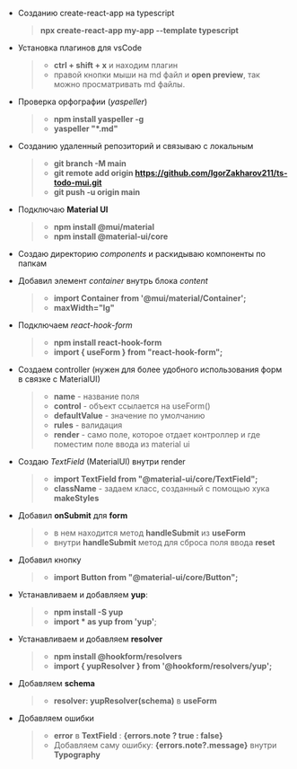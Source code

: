 * Созданию create-react-app на typescript
  > **npx create-react-app my-app --template typescript**

* Установка плагинов для vsCode 
  > * **ctrl + shift + x** и находим плагин
  > * правой кнопки мыши на md файл и **open preview**, так можно просматривать md файлы.

* Проверка орфографии (*yaspeller*)
  > * **npm install yaspeller -g**
  > * **yaspeller "*.md"**

* Созданию удаленный репозиторий и связываю с локальным
  > * **git branch -M main**
  > * **git remote add origin https://github.com/IgorZakharov211/ts-todo-mui.git**
  > * **git push -u origin main**

* Подключаю **Material UI**
  > * **npm install @mui/material**
  > * **npm install @material-ui/core**

* Создаю директорию *components* и раскидываю компоненты по папкам

* Добавил элемент *container* внутрь блока *content*
  > * **import Container from '@mui/material/Container';**
  > * **maxWidth="lg"**

* Подключаем *react-hook-form*
  > * **npm install react-hook-form**
  > * **import { useForm } from "react-hook-form";**

* Создаем controller (нужен для более удобного использования форм в связке с MaterialUI)
  > * **name** - название поля 
  > * **control** - объект ссылается на useForm()
  > * **defaultValue** - значение по умолчанию
  > * **rules** - валидация
  > * **render** - само поле, которое отдает контроллер и где поместим поле ввода из material ui

* Создаю *TextField* (MaterialUI) внутри render
  > * **import TextField from "@material-ui/core/TextField";**
  > * **className** - задаем класс, созданный с помощью хука **makeStyles**

* Добавил **onSubmit** для **form**
  > * в нем находится метод **handleSubmit** из **useForm**
  > * внутри **handleSubmit** метод для сброса поля ввода **reset**

* Добавил кнопку 
  > * **import Button from "@material-ui/core/Button";**


* Устанавливаем и добавляем **yup**:
  > * **npm install -S yup**
  > * **import * as yup from 'yup'**;

* Устанавливаем и добавляем **resolver**
  > * **npm install @hookform/resolvers**
  > * **import { yupResolver } from '@hookform/resolvers/yup';**

* Добавляем **schema**
  > * **resolver: yupResolver(schema)** в **useForm**

* Добавляем ошибки
  > * **error** в **TextField** : **{errors.note ? true : false}**
  > * Добавляем саму ошибку: **{errors.note?.message}** внутри **Typography**
